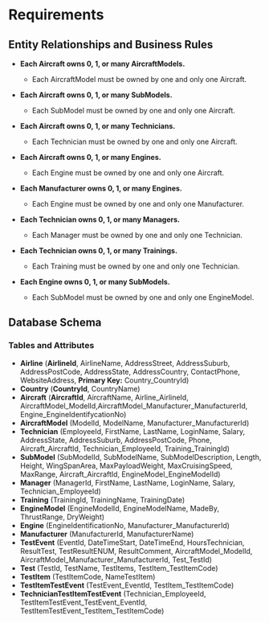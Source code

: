 # **Requirements**

## Entity Relationships and Business Rules

- **Each Aircraft owns 0, 1, or many AircraftModels.**
  - Each AircraftModel must be owned by one and only one Aircraft.

- **Each Aircraft owns 0, 1, or many SubModels.**
  - Each SubModel must be owned by one and only one Aircraft.

- **Each Aircraft owns 0, 1, or many Technicians.**
  - Each Technician must be owned by one and only one Aircraft.

- **Each Aircraft owns 0, 1, or many Engines.**
  - Each Engine must be owned by one and only one Aircraft.

- **Each Manufacturer owns 0, 1, or many Engines.**
  - Each Engine must be owned by one and only one Manufacturer.

- **Each Technician owns 0, 1, or many Managers.**
  - Each Manager must be owned by one and only one Technician.

- **Each Technician owns 0, 1, or many Trainings.**
  - Each Training must be owned by one and only one Technician.

- **Each Engine owns 0, 1, or many SubModels.**
  - Each SubModel must be owned by one and only one EngineModel.

## Database Schema

### **Tables and Attributes**
- **Airline** (**AirlineId**, AirlineName, AddressStreet, AddressSuburb, AddressPostCode, AddressState, AddressCountry, ContactPhone, WebsiteAddress, **Primary Key:** Country_CountryId)
- **Country** (**CountryId**, CountryName)
- **Aircraft** (**AircraftId**, AircraftName, Airline_AirlineId, AircraftModel_ModelId,AircraftModel_Manufacturer_ManufacturerId, Engine_EngineIdentifycationNo)
- **AircraftModel** (ModelId, ModelName, Manufacturer_ManufacturerId)
- **Technician** (EmployeeId, FirstName, LastName, LoginName, Salary, AddressState, AddressSuburb, AddressPostCode, Phone, Aircraft_AircraftId, Technician_EmployeeId, Training_TrainingId)
- **SubModel** (SubModelId, SubModelName, SubModelDescription, Length, Height, WingSpanArea, MaxPayloadWeight, MaxCruisingSpeed, MaxRange, Aircraft_AircraftId, EngineModel_EngineModelId)
- **Manager** (ManagerId, FirstName, LastName, LoginName, Salary, Technician_EmployeeId)
- **Training** (TrainingId, TrainingName, TrainingDate)
- **EngineModel** (EngineModelId, EngineModelName, MadeBy, ThrustRange, DryWeight)
- **Engine** (EngineIdentificationNo, Manufacturer_ManufacturerId)
- **Manufacturer** (ManufacturerId, ManufacturerName)
- **TestEvent** (EventId, DateTimeStart, DateTimeEnd, HoursTechnician, ResultTest, TestResultENUM, ResultComment, AircraftModel_ModelId, AircraftModel_Manufacturer_ManufacturerId, Test_TestId)
- **Test** (TestId, TestName, TestItems, TestItem_TestItemCode)
- **TestItem** (TestItemCode, NameTestItem)
- **TestItemTestEvent** (TestEvent_EventId, TestItem_TestItemCode)
- **TechnicianTestItemTestEvent** (Technician_EmployeeId, TestItemTestEvent_TestEvent_EventId, TestItemTestEvent_TestItem_TestItemCode)

